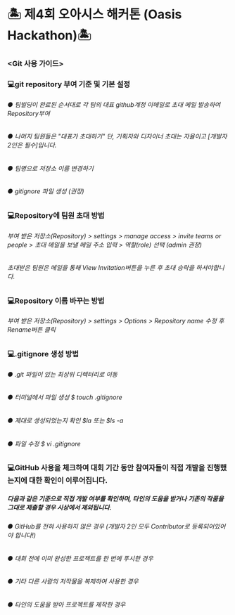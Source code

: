 # 🏝 제4회 오아시스 해커톤 (Oasis Hackathon)🏝
### <Git 사용 가이드>


### 💻git repository 부여 기준 및 기본 설정
###### ● 팀빌딩이 완료된 순서대로 각 팀의 대표 github계정 이메일로 초대 메일 발송하여 Repository부여
###### ● 나머지 팀원들은 "대표가 초대하기" 단, 기획자와 디자이너 초대는 자율이고 [개발자 2인은 필수]입니다.
###### ● 팀명으로 저장소 이름 변경하기
###### ● gitignore 파일 생성 (권장)


### 💻Repository에 팀원 초대 방법
###### 부여 받은 저장소(Repository) > settings > manage access > invite teams or people > 초대 메일을 보낼 메일 주소 입력 > 역할(role) 선택 (admin 권장)
###### 초대받은 팀원은 메일을 통해 View Invitation버튼을 누른 후 초대 승락을 하셔야합니다.


### 💻Repository 이름 바꾸는 방법
###### 부여 받은 저장소(Repository) > settings > Options > Repository name 수정 후 Rename버튼 클릭


### 💻.gitignore 생성 방법
###### ● .git 파일이 있는 최상위 디렉터리로 이동 
###### ● 터미널에서 파일 생성 $ touch .gitignore
###### ● 제대로 생성되었는지 확인 $la 또는 $ls -a
###### ● 파일 수정 $ vi .gitignore


### 💻GitHub 사용을 체크하여 대회 기간 동안 참여자들이 직접 개발을 진행했는지에 대한 확인이 이루어집니다.
##### 다음과 같은 기준으로 직접 개발 여부를 확인하며, 타인의 도움을 받거나 기존의 작품을 그대로 제출할 경우 시상에서 제외됩니다.

###### ● GitHub를 전혀 사용하지 않은 경우 (개발자 2인 모두 Contributor로 등록되어있어야 합니다!)
###### ● 대회 전에 이미 완성한 프로젝트를 한 번에 푸시한 경우
###### ● 기타 다른 사람의 저작물을 복제하여 사용한 경우
###### ● 타인의 도움을 받아 프로젝트를 제작한 경우
